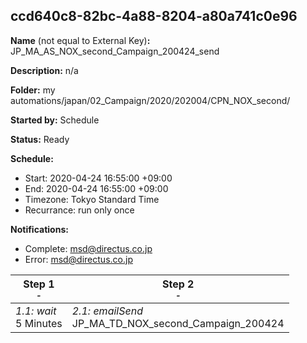 ## ccd640c8-82bc-4a88-8204-a80a741c0e96

**Name** (not equal to External Key)**:** JP_MA_AS_NOX_second_Campaign_200424_send

**Description:** n/a

**Folder:** my automations/japan/02_Campaign/2020/202004/CPN_NOX_second/

**Started by:** Schedule

**Status:** Ready

**Schedule:**

* Start: 2020-04-24 16:55:00 +09:00
* End: 2020-04-24 16:55:00 +09:00
* Timezone: Tokyo Standard Time
* Recurrance: run only once

**Notifications:**

* Complete: msd@directus.co.jp
* Error: msd@directus.co.jp

| Step 1<br>_<small>-</small>_ | Step 2<br>_<small>-</small>_ |
| --- | --- |
| _1.1: wait_<br>5 Minutes | _2.1: emailSend_<br>JP_MA_TD_NOX_second_Campaign_200424 |
